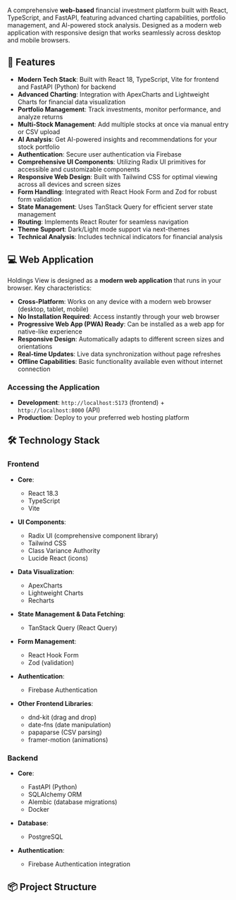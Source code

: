 A comprehensive **web-based** financial investment platform built with React, TypeScript, and FastAPI, featuring advanced charting capabilities, portfolio management, and AI-powered stock analysis. Designed as a modern web application with responsive design that works seamlessly across desktop and mobile browsers.

## 🚀 Features

- **Modern Tech Stack**: Built with React 18, TypeScript, Vite for frontend and FastAPI (Python) for backend
- **Advanced Charting**: Integration with ApexCharts and Lightweight Charts for financial data visualization
- **Portfolio Management**: Track investments, monitor performance, and analyze returns
- **Multi-Stock Management**: Add multiple stocks at once via manual entry or CSV upload
- **AI Analysis**: Get AI-powered insights and recommendations for your stock portfolio
- **Authentication**: Secure user authentication via Firebase
- **Comprehensive UI Components**: Utilizing Radix UI primitives for accessible and customizable components
- **Responsive Web Design**: Built with Tailwind CSS for optimal viewing across all devices and screen sizes
- **Form Handling**: Integrated with React Hook Form and Zod for robust form validation
- **State Management**: Uses TanStack Query for efficient server state management
- **Routing**: Implements React Router for seamless navigation
- **Theme Support**: Dark/Light mode support via next-themes
- **Technical Analysis**: Includes technical indicators for financial analysis

## 💻 Web Application

Holdings View is designed as a **modern web application** that runs in your browser. Key characteristics:

- **Cross-Platform**: Works on any device with a modern web browser (desktop, tablet, mobile)
- **No Installation Required**: Access instantly through your web browser
- **Progressive Web App (PWA) Ready**: Can be installed as a web app for native-like experience
- **Responsive Design**: Automatically adapts to different screen sizes and orientations
- **Real-time Updates**: Live data synchronization without page refreshes
- **Offline Capabilities**: Basic functionality available even without internet connection

### Accessing the Application
- **Development**: `http://localhost:5173` (frontend) + `http://localhost:8000` (API)
- **Production**: Deploy to your preferred web hosting platform

## 🛠️ Technology Stack

### Frontend
- **Core**:
  - React 18.3
  - TypeScript
  - Vite

- **UI Components**:
  - Radix UI (comprehensive component library)
  - Tailwind CSS
  - Class Variance Authority
  - Lucide React (icons)

- **Data Visualization**:
  - ApexCharts
  - Lightweight Charts
  - Recharts

- **State Management & Data Fetching**:
  - TanStack Query (React Query)

- **Form Management**:
  - React Hook Form
  - Zod (validation)

- **Authentication**:
  - Firebase Authentication

- **Other Frontend Libraries**:
  - dnd-kit (drag and drop)
  - date-fns (date manipulation)
  - papaparse (CSV parsing)
  - framer-motion (animations)

### Backend
- **Core**:
  - FastAPI (Python)
  - SQLAlchemy ORM
  - Alembic (database migrations)
  - Docker

- **Database**:
  - PostgreSQL

- **Authentication**:
  - Firebase Authentication integration

## 📦 Project Structure